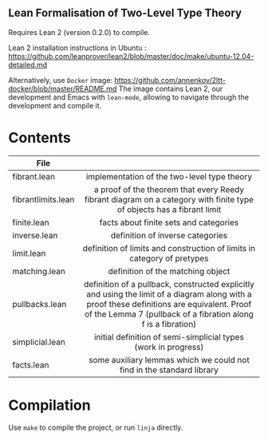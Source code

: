 ## Lean Formalisation of Two-Level Type Theory

Requires Lean 2 (version 0.2.0) to compile.

Lean 2 installation instructions in Ubuntu : https://github.com/leanprover/lean2/blob/master/doc/make/ubuntu-12.04-detailed.md

Alternatively, use `Docker` image: https://github.com/annenkov/2ltt-docker/blob/master/README.md
The image contains Lean 2, our development and Emacs with `lean-mode`, allowing to navigate through the development and compile it.

# Contents

| File | |
|--------------------|:--------------------------------------------------------------------:
| fibrant.lean       | implementation of the two-level type theory
| fibrantlimits.lean | a proof of the theorem that every Reedy fibrant diagram on a category with finite type of objects has a fibrant limit
| finite.lean        | facts about finite sets and categories
| inverse.lean       | definition of inverse categories
| limit.lean         | definition of limits and construction of limits in category of pretypes
| matching.lean      | definition of the matching object
| pullbacks.lean     | definition of a pullback, constructed explicitly and using the limit of a diagram along with a proof these definitions are equivalent. Proof of the Lemma 7 (pullback of a fibration along f is a fibration)
| simplicial.lean    | initial definition of semi-simplicial types (work in progress)
| facts.lean         | some auxiliary lemmas which we could not find in the standard library

# Compilation

Use ```make``` to compile the project, or run ```linja``` directly.
